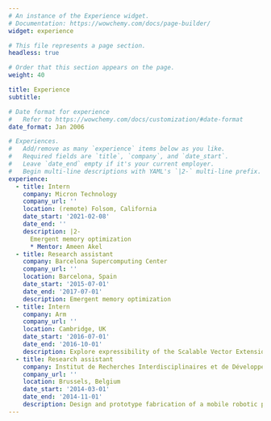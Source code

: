 ```yaml
---
# An instance of the Experience widget.
# Documentation: https://wowchemy.com/docs/page-builder/
widget: experience

# This file represents a page section.
headless: true

# Order that this section appears on the page.
weight: 40

title: Experience
subtitle:

# Date format for experience
#   Refer to https://wowchemy.com/docs/customization/#date-format
date_format: Jan 2006

# Experiences.
#   Add/remove as many `experience` items below as you like.
#   Required fields are `title`, `company`, and `date_start`.
#   Leave `date_end` empty if it's your current employer.
#   Begin multi-line descriptions with YAML's `|2-` multi-line prefix.
experience:
  - title: Intern
    company: Micron Technology
    company_url: ''
    location: (remote) Folsom, California
    date_start: '2021-02-08'
    date_end: ''
    description: |2-
      Emergent memory optimization
      * Mentor: Ameen Akel
  - title: Research assistant
    company: Barcelona Supercomputing Center
    company_url: ''
    location: Barcelona, Spain
    date_start: '2015-07-01'
    date_end: '2017-07-01'
    description: Emergent memory optimization
  - title: Intern
    company: Arm
    company_url: ''
    location: Cambridge, UK
    date_start: '2016-07-01'
    date_end: '2016-10-01'
    description: Explore expressibility of the Scalable Vector Extension
  - title: Research assistant
    company: Institut de Recherches Interdisciplinaires et de Développements en Intelligence Artificielle
    company_url: ''
    location: Brussels, Belgium
    date_start: '2014-03-01'
    date_end: '2014-11-01'
    description: Design and prototype fabrication of a mobile robotic platform capable of stereo vision and blob detection for swarm robotics
---
```

